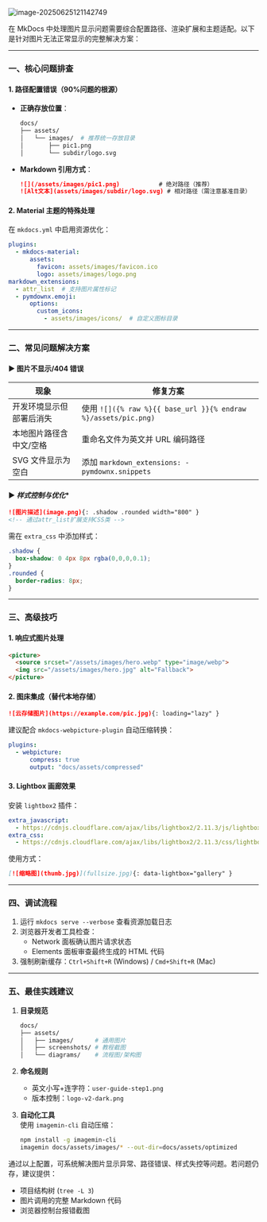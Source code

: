 ![image-20250625121142749](https://cdn.jsdelivr.net/gh/Gongzihang6/Pcitures@main/Medias/image-20250625121142749.png)

在 MkDocs 中处理图片显示问题需要综合配置路径、渲染扩展和主题适配。以下是针对图片无法正常显示的完整解决方案：

---

### **一、核心问题排查**
#### 1. **路径配置错误（90%问题的根源）**
- **正确存放位置**：
  ```bash
  docs/
  ├── assets/
  │   └── images/  # 推荐统一存放目录
  │       ├── pic1.png
  │       └── subdir/logo.svg
  ```
- **Markdown 引用方式**：
  ```markdown
  ![](/assets/images/pic1.png)           # 绝对路径（推荐）
  ![Alt文本](assets/images/subdir/logo.svg) # 相对路径（需注意基准目录）
  ```

#### 2. **Material 主题的特殊处理**
在 `mkdocs.yml` 中启用资源优化：
```yaml
plugins:
  - mkdocs-material:
      assets:
        favicon: assets/images/favicon.ico
        logo: assets/images/logo.png
markdown_extensions:
  - attr_list  # 支持图片属性标记
  - pymdownx.emoji:
      options:
        custom_icons:
          - assets/images/icons/  # 自定义图标目录
```

---

### **二、常见问题解决方案**
#### ▶ **图片不显示/404 错误**
| 现象                     | 修复方案                                                     |
| ------------------------ | ------------------------------------------------------------ |
| 开发环境显示但部署后消失 | 使用 `![]({% raw %}{{ base_url }}{% endraw %}/assets/pic.png)` |
| 本地图片路径含中文/空格  | 重命名文件为英文并 URL 编码路径                                |
| SVG 文件显示为空白        | 添加 `markdown_extensions: - pymdownx.snippets`              |

#### ▶ *样式控制与优化**
```markdown
![图片描述](image.png){: .shadow .rounded width="800" }
<!-- 通过attr_list扩展支持CSS类 -->
```
需在 `extra_css` 中添加样式：
```css
.shadow {
  box-shadow: 0 4px 8px rgba(0,0,0,0.1);
}
.rounded {
  border-radius: 8px;
}
```

---

### **三、高级技巧**
#### 1. **响应式图片处理**
```html
<picture>
  <source srcset="/assets/images/hero.webp" type="image/webp">
  <img src="/assets/images/hero.jpg" alt="Fallback">
</picture>
```

#### 2. **图床集成（替代本地存储）**
```markdown
![云存储图片](https://example.com/pic.jpg){: loading="lazy" }
```
建议配合 `mkdocs-webpicture-plugin` 自动压缩转换：
```yaml
plugins:
  - webpicture:
      compress: true
      output: "docs/assets/compressed"
```

#### 3. **Lightbox 画廊效果**
安装 `lightbox2` 插件：
```yaml
extra_javascript:
  - https://cdnjs.cloudflare.com/ajax/libs/lightbox2/2.11.3/js/lightbox.min.js
extra_css:
  - https://cdnjs.cloudflare.com/ajax/libs/lightbox2/2.11.3/css/lightbox.min.css
```
使用方式：
```markdown
[![缩略图](thumb.jpg)](fullsize.jpg){: data-lightbox="gallery" }
```

---

### **四、调试流程**
1. 运行 `mkdocs serve --verbose` 查看资源加载日志
2. 浏览器开发者工具检查：
   - Network 面板确认图片请求状态
   - Elements 面板审查最终生成的 HTML 代码
3. 强制刷新缓存：`Ctrl+Shift+R` (Windows) / `Cmd+Shift+R` (Mac)

---

### **五、最佳实践建议**
1. **目录规范**  
   ```bash
   docs/
   ├── assets/
   │   ├── images/      # 通用图片
   │   ├── screenshots/ # 教程截图
   │   └── diagrams/    # 流程图/架构图
   ```
2. **命名规则**  
   - 英文小写+连字符：`user-guide-step1.png`
   - 版本控制：`logo-v2-dark.png`

3. **自动化工具**  
   使用 `imagemin-cli` 自动压缩：
   ```bash
   npm install -g imagemin-cli
   imagemin docs/assets/images/* --out-dir=docs/assets/optimized
   ```

通过以上配置，可系统解决图片显示异常、路径错误、样式失控等问题。若问题仍存，建议提供：  
- 项目结构树 (`tree -L 3`)  
- 图片调用的完整 Markdown 代码  
- 浏览器控制台报错截图
